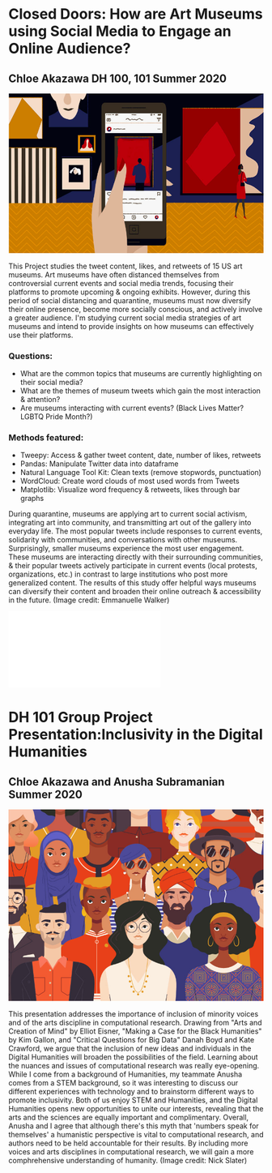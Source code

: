 # Closed Doors: How are Art Museums using Social Media to Engage an Online Audience?
## Chloe Akazawa DH 100, 101 Summer 2020
![museum](images/EmmanuelleWalker.png)

This Project studies the tweet content, likes, and retweets of 15 US art museums. Art museums have often distanced themselves from controversial
current events and social media trends, focusing their platforms to promote upcoming & ongoing exhibits. However, during this period of social distancing and quarantine, museums must now diversify their online presence, become more socially conscious, and actively involve a greater audience. I'm studying current social media strategies of art museums and intend to provide insights on how museums can effectively use their platforms. 

### Questions: 
* What are the common topics that  museums are currently highlighting on their social media?
* What are the themes of museum tweets which gain the most interaction & attention? 
* Are museums interacting with current events? (Black Lives Matter? LGBTQ Pride Month?) 

### Methods featured:
* Tweepy: Access & gather tweet content, date, number of likes, retweets 
* Pandas: Manipulate Twitter data into dataframe
* Natural Language Tool Kit: Clean texts (remove stopwords, punctuation)
* WordCloud: Create word clouds of most used words from Tweets
* Matplotlib: Visualize word frequency & retweets, likes through bar graphs

During quarantine, museums are applying art to current social activism, integrating art into community, and transmitting art out of the gallery into everyday life. The most popular tweets include responses to current events, solidarity with communities, and conversations with other museums. Surprisingly, smaller museums experience the most user engagement. These museums are interacting directly with their surrounding communities, & their popular tweets actively participate in current events (local protests, organizations, etc.) in contrast to large institutions who post more generalized content. The results of this study offer helpful ways museums can diversify their content and broaden their online outreach & accessibility in the future. 
(Image credit: Emmanuelle Walker)

![poster](images/AKAZAWA_Assignment4_2020-7-2.pdf)

# DH 101 Group Project Presentation:Inclusivity in the Digital Humanities
## Chloe Akazawa and Anusha Subramanian Summer 2020
![img](images/nickslater.jpg)

This presentation addresses the importance of inclusion of minority voices and of the arts discipline in computational research. Drawing from "Arts and Creation of Mind" by Elliot Eisner, "Making a Case for the Black Humanities" by Kim Gallon, and "Critical Questions for Big Data" Danah Boyd and Kate Crawford, we argue that the inclusion of new ideas and individuals in the Digital Humanities will broaden the possibilities of the field. Learning about the nuances and issues of computational research was really eye-opening. While I come from a background of Humanities, my teammate Anusha comes from a STEM background, so it was interesting to discuss our different experiences with technology and to brainstorm different ways to promote inclusivity. Both of us enjoy STEM and Humanities, and the Digital Humanities opens new opportunities to unite our interests, revealing that the arts and the sciences are equally important and complimentary. Overall, Anusha and I agree that although there's this myth that 'numbers speak for themselves' a humanistic perspective is vital to computational research, and authors need to be held accountable for their results. By including more voices and arts disciplines in computational research, we will gain a more comphrehensive understanding of humanity. 
(Image credit: Nick Slater)

